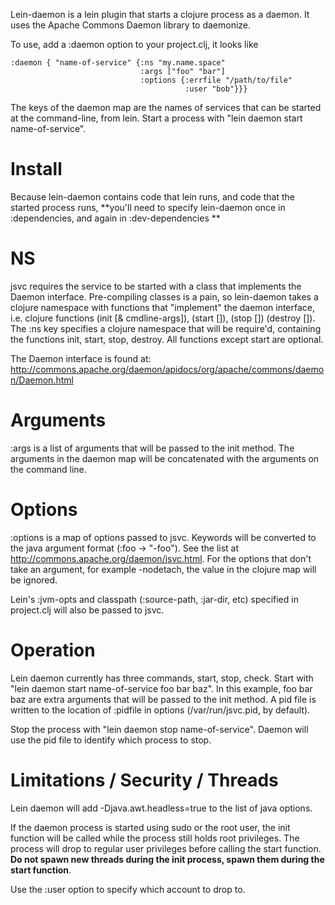 Lein-daemon is a lein plugin that starts a clojure process as a daemon. It uses the Apache Commons Daemon library to daemonize. 

To use, add a :daemon option to your project.clj, it looks like

    :daemon { "name-of-service" {:ns "my.name.space"
                                 :args ["foo" "bar"]
                                 :options {:errfile "/path/to/file"
                                           :user "bob"}}}

The keys of the daemon map are the names of services that can be started at the command-line, from lein. Start a process with "lein daemon start name-of-service". 

Install
=======
Because lein-daemon contains code that lein runs, and code that the started process runs, **you'll need to specify lein-daemon once in :dependencies, and again in :dev-dependencies **

NS
==
jsvc requires the service to be started with a class that implements the Daemon interface. Pre-compiling classes is a pain, so lein-daemon takes a clojure namespace with functions that "implement" the daemon interface, i.e. clojure functions (init [& cmdline-args]), (start []), (stop []) (destroy []). The :ns key specifies a clojure namespace that will be require'd, containing the functions init, start, stop, destroy. All functions except start are optional. 

The Daemon interface is found at: http://commons.apache.org/daemon/apidocs/org/apache/commons/daemon/Daemon.html

Arguments
=========
:args is a list of arguments that will be passed to the init method. The arguments in the daemon map will be concatenated with the arguments on the command line.

Options
=======
:options is a map of options passed to jsvc. Keywords will be converted to the java argument format (:foo -> "-foo"). See the list at http://commons.apache.org/daemon/jsvc.html. For the options that don't take an argument, for example -nodetach, the value in the clojure map will be ignored. 

Lein's :jvm-opts and classpath (:source-path, :jar-dir, etc) specified in project.clj will also be passed to jsvc.

Operation
=========
Lein daemon currently has three commands, start, stop, check. Start with "lein daemon start name-of-service foo bar baz". In this example, foo bar baz are extra arguments that will be passed to the init method. A pid file is written to the location of :pidfile in options (/var/run/jsvc.pid, by default). 

Stop the process with "lein daemon stop name-of-service". Daemon will use the pid file to identify which process to stop.

Limitations / Security / Threads
================================
Lein daemon will add -Djava.awt.headless=true to the list of java options.

If the daemon process is started using sudo or the root user, the init function will be called while the process still holds root privileges. The process will drop to regular user privileges before calling the start function. **Do not spawn new threads during the init process, spawn them during the start function**.

Use the :user option to specify which account to drop to.